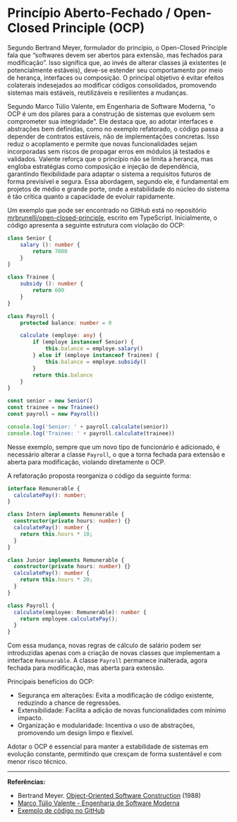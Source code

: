 # Princípio Aberto-Fechado / Open-Closed Principle (OCP)

Segundo Bertrand Meyer, formulador do princípio, o Open-Closed Principle fala que “softwares devem ser abertos para extensão, mas fechados para modificação”. Isso significa que, ao invés de alterar classes já existentes (e potencialmente estáveis), deve-se estender seu comportamento por meio de herança, interfaces ou composição. O principal objetivo é evitar efeitos colaterais indesejados ao modificar códigos consolidados, promovendo sistemas mais estáveis, reutilizáveis e resilientes a mudanças.

Segundo Marco Túlio Valente, em Engenharia de Software Moderna, "o OCP é um dos pilares para a construção de sistemas que evoluem sem comprometer sua integridade". Ele destaca que, ao adotar interfaces e abstrações bem definidas, como no exemplo refatorado, o código passa a depender de contratos estáveis, não de implementações concretas. Isso reduz o acoplamento e permite que novas funcionalidades sejam incorporadas sem riscos de propagar erros em módulos já testados e validados. Valente reforça que o princípio não se limita a herança, mas engloba estratégias como composição e injeção de dependência, garantindo flexibilidade para adaptar o sistema a requisitos futuros de forma previsível e segura. Essa abordagem, segundo ele, é fundamental em projetos de médio e grande porte, onde a estabilidade do núcleo do sistema é tão crítica quanto a capacidade de evoluir rapidamente.

Um exemplo que pode ser encontrado no GitHub está no repositório [mrbrunelli/open-closed-principle](https://github.com/mrbrunelli/open-closed-principle), escrito em TypeScript. Inicialmente, o código apresenta a seguinte estrutura com violação do OCP:

```typescript
class Senior {
    salary (): number {
        return 7000
    }
}

class Trainee {
    subsidy (): number {
        return 600
    }
}

class Payroll {
    protected balance: number = 0

    calculate (employe: any) {
        if (employe instanceof Senior) {
            this.balance = employe.salary()
        } else if (employe instanceof Trainee) {
            this.balance = employe.subsidy()
        }
        return this.balance
    }
}

const senior = new Senior()
const trainee = new Trainee()
const payroll = new Payroll()

console.log('Senior: ' + payroll.calculate(senior))
console.log('Trainee: ' + payroll.calculate(trainee))
```

Nesse exemplo, sempre que um novo tipo de funcionário é adicionado, é necessário alterar a classe `Payroll`, o que a torna fechada para extensão e aberta para modificação, violando diretamente o OCP.

A refatoração proposta reorganiza o código da seguinte forma:

```typescript
interface Remunerable {
  calculatePay(): number;
}

class Intern implements Remunerable {
  constructor(private hours: number) {}
  calculatePay(): number {
    return this.hours * 10;
  }
}

class Junior implements Remunerable {
  constructor(private hours: number) {}
  calculatePay(): number {
    return this.hours * 20;
  }
}

class Payroll {
  calculate(employee: Remunerable): number {
    return employee.calculatePay();
  }
}
```

Com essa mudança, novas regras de cálculo de salário podem ser introduzidas apenas com a criação de novas classes que implementam a interface `Remunerable`. A classe `Payroll` permanece inalterada, agora fechada para modificação, mas aberta para extensão.

Principais benefícios do OCP:
- Segurança em alterações: Evita a modificação de código existente, reduzindo a chance de regressões.
- Extensibilidade: Facilita a adição de novas funcionalidades com mínimo impacto.
- Organização e modularidade: Incentiva o uso de abstrações, promovendo um design limpo e flexível.

Adotar o OCP é essencial para manter a estabilidade de sistemas em evolução constante, permitindo que cresçam de forma sustentável e com menor risco técnico.

---

**Referências:**
- Bertrand Meyer. [Object-Oriented Software Construction](https://bertrandmeyer.com/wp-content/upLoads/OOSC2.pdf) (1988)
- [Marco Túlio Valente - Engenharia de Software Moderna](https://engsoftmoderna.info/cap5.html)  
- [Exemplo de código no GitHub](https://github.com/mrbrunelli/open-closed-principle)  
